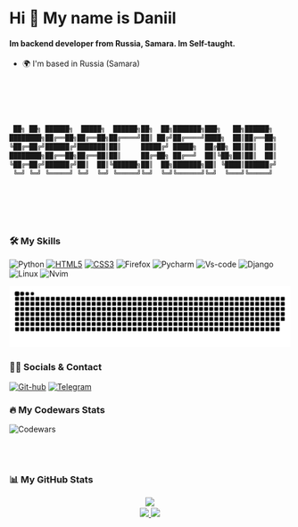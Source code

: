 # Hi 👋 My name is Daniil
#### Im backend developer from Russia, Samara. Im Self-taught.

* 🌍  I'm based in Russia (Samara)


<br>
<br>




```text


 ██╗ ██╗ ██████╗  █████╗  ██████╗██╗  ██╗███████╗███╗   ██╗██████╗ 
████████╗██╔══██╗██╔══██╗██╔════╝██║ ██╔╝██╔════╝████╗  ██║██╔══██╗
╚██╔═██╔╝██████╔╝███████║██║     █████╔╝ █████╗  ██╔██╗ ██║██║  ██║
████████╗██╔══██╗██╔══██║██║     ██╔═██╗ ██╔══╝  ██║╚██╗██║██║  ██║
╚██╔═██╔╝██████╔╝██║  ██║╚██████╗██║  ██╗███████╗██║ ╚████║██████╔╝
 ╚═╝ ╚═╝ ╚═════╝ ╚═╝  ╚═╝ ╚═════╝╚═╝  ╚═╝╚══════╝╚═╝  ╚═══╝╚═════╝ 
                                                                   
                         
```

<br>
<br>




### 🛠️ My Skills
<p align="left">
<img src="https://api.iconify.design/logos/python.svg" width="36" height="36" alt="Python">
<a href="https://developer.mozilla.org/en-US/docs/Glossary/HTML5" target="_blank" rel="noreferrer"><img src="https://raw.githubusercontent.com/danielcranney/readme-generator/main/public/icons/skills/html5-colored.svg" width="36" height="36" alt="HTML5" /></a>
<a href="https://www.w3.org/TR/CSS/#css" target="_blank" rel="noreferrer"><img src="https://raw.githubusercontent.com/danielcranney/readme-generator/main/public/icons/skills/css3-colored.svg" width="36" height="36" alt="CSS3" /></a>
<img src="https://api.iconify.design/logos/firefox.svg" width="36" height="36" alt="Firefox">
<img src="https://api.iconify.design/devicon/pycharm.svg" width="36" height="36" alt="Pycharm">
<img src="https://api.iconify.design/devicon/vscode.svg" width="36" height="36" alt="Vs-code">
<img src="https://api.iconify.design/skill-icons/django.svg" width="37" height="37" alt="Django">
<img src="https://api.iconify.design/devicon/linux.svg" width="36" height="36" alt="Linux">
<img src="https://api.iconify.design/devicon/neovim.svg" width="36" height="36" alt="Nvim">
</p>


<picture>
  <source media="(prefers-color-scheme: dark)" srcset="https://raw.githubusercontent.com/platane/platane/output/github-contribution-grid-snake-dark.svg">
  <source media="(prefers-color-scheme: light)" srcset="https://raw.githubusercontent.com/platane/platane/output/github-contribution-grid-snake.svg">
  <img alt="github contribution grid snake animation" src="https://raw.githubusercontent.com/platane/platane/output/github-contribution-grid-snake.svg">
</picture>



### 👨‍💻 Socials & Contact

<p align="left"> 
  <a href="https://github.com/DaniilZubkov"><img src="https://api.iconify.design/skill-icons/github-light.svg" width="36" height="36" alt="Git-hub"></a>
  <a href="https://t.me/+1A9f6ZFMJBgxMjRi"><img src="https://www.svgrepo.com/show/354443/telegram.svg" 
     width="36" 
     height="36" 
     alt="Telegram"></a>
</p>


### 🔥 My Codewars Stats

![Codewars](https://www.codewars.com/users/Danil4ek/badges/large)


<br>
<br>

### 📊 My GitHub Stats

<div align="center">
  <a href="http://www.github.com/DaniilZubkov">
    <img src="https://github-readme-streak-stats.herokuapp.com/?user=DaniilZubkov&background=000000&stroke=39FF14&ring=FF003C&fire=FFE600&currStreakNum=FF003C&currStreakLabel=39FF14&sideNums=00F0FF&sideLabels=FF46ED&dates=FFFFFF&hide_border=true" />
  </a>
</div>

<div align="center">
  <tr>
    <td align="center">
      <a href="https://github.com/anuraghazra/github-readme-stats">
        <img height=150 src="https://github-readme-stats.vercel.app/api?username=DaniilZubkov&card_width=200&hide=rank,contribs&show_icons=true&theme=synthwave">
      </a>
    </td>
    <td align="center">
      <a href="https://github.com/anuraghazra/github-readme-stats">
       <img height=150 src="https://github-readme-stats.vercel.app/api/top-langs?username=DaniilZubkov&layout=compact&langs_count=8&theme=synthwave">
      </a>
    </td>
  </tr>
</div>
